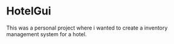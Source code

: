# HotelGui
This was a personal project where i wanted to create a inventory management system for a hotel.
